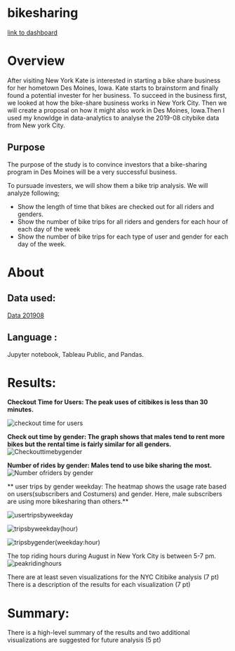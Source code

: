 # bikesharing
[link to dashboard](https://public.tableau.com/shared/HHHPH8BQ3?:display_count=n&:origin=viz_share_link )
# Overview 
After visiting New York Kate is interested in starting a bike share business for her hometown Des Moines, Iowa. Kate starts to brainstorm and finally found a potential invester for her business. To succeed in the business first, we looked at how the bike-share business works in New York City. Then we will create a proposal on how it might also work in Des Moines, Iowa.Then I used my knowldge in data-analytics to analyse the 2019-08 citybike data from New york City. 

## Purpose 
The purpose of the study is to convince investors that a bike-sharing program in Des Moines will be a very successful business.

To pursuade investers, we will show them a bike trip analysis. We will analyze following;
- Show the length of time that bikes are checked out for all riders and genders.
- Show the number of bike trips for all riders and genders for each hour of each day of the week
- Show the number of bike trips for each type of user and gender for each day of the week.

# About
## Data used:
[Data 201908](https://public.tableau.com/shared/HHHPH8BQ3?:display_count=n&:origin=viz_share_link ) 
## Language : 
Jupyter notebook, Tableau Public, and Pandas.

# Results:
**Checkout Time for Users: The peak uses of citibikes is less than 30 minutes.**

![checkout time for users](https://user-images.githubusercontent.com/85364095/135193446-41b9e7df-3419-456b-b4fe-9a99ac0c1d7f.jpeg)


**Check out time by gender: The graph shows that males tend to rent more bikes but the rental time is fairly similar for all genders.**
![Checkouttimebygender](https://user-images.githubusercontent.com/85364095/135193511-3d721654-39e9-4732-bad6-059be1c126b4.jpeg)


**Number of rides by gender: Males tend to use bike sharing the most.**
![Number ofriders by gender](https://user-images.githubusercontent.com/85364095/135193530-ccd6f13a-d6fd-41e7-b73f-ac21309314a0.jpeg)

** user trips by gender weekday: The heatmap shows the usage rate based on users(subscribers and Costumers) and gender. Here, male subscribers are using more bikesharing than others.**

![usertripsbyweekday](https://user-images.githubusercontent.com/85364095/135193617-7c262f86-f934-47e3-b530-8295a1f3d8a0.jpeg)


![tripsbyweekday(hour)](https://user-images.githubusercontent.com/85364095/135193645-4819f3ad-94ce-47ec-b131-832042e0bf15.jpeg)

![tripsbygender(weekday:hour)](https://user-images.githubusercontent.com/85364095/135193652-f4330852-6827-4b42-8c8e-caf4743cc164.jpeg)

The top riding hours during August in New York City is between 5-7 pm.
![peakridinghours](https://user-images.githubusercontent.com/85364095/135351985-ef25f245-5d87-4494-a9dc-5e052be3f2a5.jpeg)



There are at least seven visualizations for the NYC Citibike analysis (7 pt)
There is a description of the results for each visualization (7 pt)

# Summary:

There is a high-level summary of the results and two additional visualizations are suggested for future analysis (5 pt)
